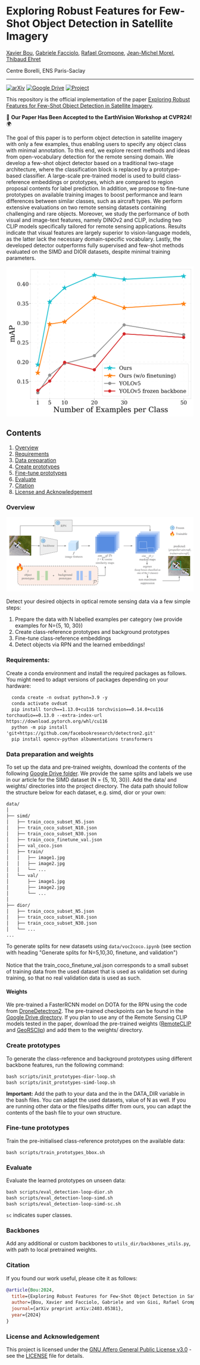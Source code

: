 # Exploring Robust Features for Few-Shot Object Detection in Satellite Imagery

[Xavier Bou](https://xavibou.github.io/), [Gabriele Facciolo](http://gfacciol.github.io/), [Rafael Grompone](https://scholar.google.fr/citations?user=GLovf4UAAAAJ&hl=en), [Jean-Michel Morel](https://sites.google.com/site/jeanmichelmorelcmlaenscachan/), [Thibaud Ehret](https://tehret.github.io)

Centre Borelli, ENS Paris-Saclay

---

[![arXiv](https://img.shields.io/badge/paper-arxiv-brightgreen)]()
[![Google Drive](https://img.shields.io/badge/files-Google_Drive-blueviolet)](https://drive.google.com/drive/folders/1g3JhJivPlmpCfggAAJoiZPJDOIBeJR5J?usp=sharing)
[![Project](https://img.shields.io/badge/project%20web-github.io-red)]()

This repository is the official implementation of the paper [Exploring Robust Features for Few-Shot Object Detection in Satellite Imagery](https://arxiv.org/abs/2403.05381).

🎉 **Our Paper Has Been Accepted to the EarthVision Workshop at CVPR24!** 🌍

The goal of this paper is to perform object detection in satellite imagery with only a few examples, thus enabling users to specify any object class with minimal annotation. To this end, we explore recent methods and ideas from open-vocabulary detection for the remote sensing domain. We develop a few-shot object detector based on a traditional two-stage architecture, where the classification block is replaced by a prototype-based classifier. A large-scale pre-trained model is used to build class-reference embeddings or prototypes, which are compared to region proposal contents for label prediction. In addition, we propose to fine-tune prototypes on available training images to boost performance and learn differences between similar classes, such as aircraft types. We perform extensive evaluations on two remote sensing datasets containing challenging and rare objects. Moreover, we study the performance of both visual and image-text features, namely DINOv2 and CLIP, including two CLIP models specifically tailored for remote sensing applications. Results indicate that visual features are largely superior to vision-language models, as the latter lack the necessary domain-specific vocabulary. Lastly, the developed detector outperforms fully supervised and few-shot methods evaluated on the SIMD and DIOR datasets, despite minimal training parameters.

![Alt text](./assets/teaser_plot_v3.png)

## Contents

1. [Overview](#Overview)
1. [Requirements](#Requirements)
1. [Data preparation](#Data-preparation)
1. [Create prototypes](#Create-prototypes)
1. [Fine-tune prototypes](#Fine-tune-prototypes)
1. [Evaluate](#Evaluate)
1. [Citation](#Citation)
1. [License and Acknowledgement](#License-and-Acknowledgement)

### Overview
![Alt text](./assets/detector_inference_v1.png)

Detect your desired objects in optical remote sensing data via a few simple steps:
1. Prepare the data with N labelled examples per category (we provide examples for N={5, 10, 30})
1. Create class-reference prototypes and background prototypes
1. Fine-tune class-reference embeddings
1. Detect objects via RPN and the learned embeddings!

### Requirements:
Create a conda environment and install the required packages as follows. You might need to adapt versions of packages depending on your hardware:
```Shell
  conda create -n ovdsat python=3.9 -y
  conda activate ovdsat
  pip install torch==1.13.0+cu116 torchvision==0.14.0+cu116 torchaudio==0.13.0 --extra-index-url https://download.pytorch.org/whl/cu116
  python -m pip install 'git+https://github.com/facebookresearch/detectron2.git'
  pip install opencv-python albumentations transformers
```

### Data preparation and weights
To set up the data and pre-trained weights, download the contents of the following [Google Drive folder](https://drive.google.com/drive/folders/1g3JhJivPlmpCfggAAJoiZPJDOIBeJR5J?usp=sharing). We provide the same splits and labels we use in our article for the SIMD dataset (N = {5, 10, 30}). Add the data/ and weights/ directories into the project directory. The data path should follow the structure below for each dataset, e.g. simd, dior or your own:
```plaintext
data/
│
├── simd/
│   ├── train_coco_subset_N5.json
│   ├── train_coco_subset_N10.json
│   ├── train_coco_subset_N30.json
│   ├── train_coco_finetune_val.json
│   ├── val_coco.json
│   ├── train/
│   │   ├── image1.jpg
│   │   ├── image2.jpg
│   │   └── ...
│   └── val/
│       ├── image1.jpg
│       ├── image2.jpg
│       └── ...
│
├── dior/
│   ├── train_coco_subset_N5.json
│   ├── train_coco_subset_N10.json
│   ├── train_coco_subset_N30.json
│   └── ...
...
```
To generate splits for new datasets using `data/voc2coco.ipynb` (see section with heading "Generate splits for N=5,10,30, finetune, and validation")<br /><br />
Notice that the train_coco_finetune_val.json corresponds to a small subset of training data from the used dataset that is used as validation set during training, so that no real validation data is used as such.

#### Weights

We pre-trained a FasterRCNN model on DOTA for the RPN using the code from [DroneDetectron2](https://github.com/akhilpm/DroneDetectron2). The pre-trained checkpoints can be found in the [Google Drive directory](https://drive.google.com/drive/folders/1g3JhJivPlmpCfggAAJoiZPJDOIBeJR5J?usp=sharing). If you plan to use any of the Remote Sensing CLIP models tested in the paper, download the pre-trained weights ([RemoteCLIP](https://huggingface.co/chendelong/RemoteCLIP/tree/main) and [GeoRSClip](https://huggingface.co/Zilun/GeoRSCLIP)) and add them to the weights/ directory.

### Create prototypes
To generate the class-reference and background prototypes using different backbone features, run the following command:
```Shell
bash scripts/init_prototypes-dior-loop.sh
bash scripts/init_prototypes-simd-loop.sh
```
**Important:** Add the path to your data and the in the DATA_DIR variable in the bash files. You can adapt the used datasets, value of N as well. If you are running other data or the files/paths differ from ours, you can adapt the contents of the bash file to your own structure.

### Fine-tune prototypes
Train the pre-initialised class-reference prototypes on the available data:
```Shell
bash scripts/train_prototypes_bbox.sh
```

### Evaluate
Evaluate the learned prototypes on unseen data:
```Shell
bash scripts/eval_detection-loop-dior.sh
bash scripts/eval_detection-loop-simd.sh
bash scripts/eval_detection-loop-simd-sc.sh
```
`sc` indicates super classes.

### Backbones
Add any additional or custom backbones to `utils_dir/backbones_utils.py`, with path to local pretrained weights.

### Citation
If you found our work useful, please cite it as follows:
```bibtex
@article{Bou:2024,
  title={Exploring Robust Features for Few-Shot Object Detection in Satellite Imagery},
  author={Bou, Xavier and Facciolo, Gabriele and von Gioi, Rafael Grompone and Morel, Jean-Michel and Ehret, Thibaud},
  journal={arXiv preprint arXiv:2403.05381},
  year={2024}
}
```

### License and Acknowledgement

This project is licensed under the [GNU Affero General Public License v3.0](LICENSE) - see the [LICENSE](LICENSE) file for details.
